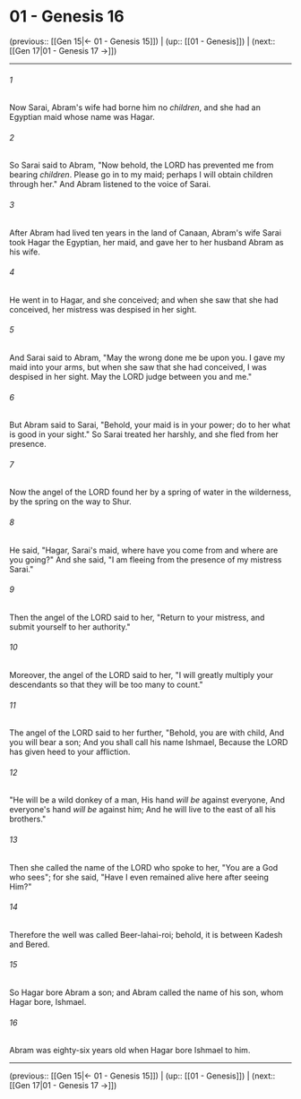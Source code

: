 # 01 - Genesis 16

(previous:: [[Gen 15|← 01 - Genesis 15]]) | (up:: [[01 - Genesis]]) | (next:: [[Gen 17|01 - Genesis 17 →]])

***


###### 1 
Now Sarai, Abram's wife had borne him no _children_, and she had an Egyptian maid whose name was Hagar. 

###### 2 
So Sarai said to Abram, "Now behold, the LORD has prevented me from bearing _children_. Please go in to my maid; perhaps I will obtain children through her." And Abram listened to the voice of Sarai. 

###### 3 
After Abram had lived ten years in the land of Canaan, Abram's wife Sarai took Hagar the Egyptian, her maid, and gave her to her husband Abram as his wife. 

###### 4 
He went in to Hagar, and she conceived; and when she saw that she had conceived, her mistress was despised in her sight. 

###### 5 
And Sarai said to Abram, "May the wrong done me be upon you. I gave my maid into your arms, but when she saw that she had conceived, I was despised in her sight. May the LORD judge between you and me." 

###### 6 
But Abram said to Sarai, "Behold, your maid is in your power; do to her what is good in your sight." So Sarai treated her harshly, and she fled from her presence. 

###### 7 
Now the angel of the LORD found her by a spring of water in the wilderness, by the spring on the way to Shur. 

###### 8 
He said, "Hagar, Sarai's maid, where have you come from and where are you going?" And she said, "I am fleeing from the presence of my mistress Sarai." 

###### 9 
Then the angel of the LORD said to her, "Return to your mistress, and submit yourself to her authority." 

###### 10 
Moreover, the angel of the LORD said to her, "I will greatly multiply your descendants so that they will be too many to count." 

###### 11 
The angel of the LORD said to her further, "Behold, you are with child, And you will bear a son; And you shall call his name Ishmael, Because the LORD has given heed to your affliction. 

###### 12 
"He will be a wild donkey of a man, His hand _will be_ against everyone, And everyone's hand _will be_ against him; And he will live to the east of all his brothers." 

###### 13 
Then she called the name of the LORD who spoke to her, "You are a God who sees"; for she said, "Have I even remained alive here after seeing Him?" 

###### 14 
Therefore the well was called Beer-lahai-roi; behold, it is between Kadesh and Bered. 

###### 15 
So Hagar bore Abram a son; and Abram called the name of his son, whom Hagar bore, Ishmael. 

###### 16 
Abram was eighty-six years old when Hagar bore Ishmael to him.

***

(previous:: [[Gen 15|← 01 - Genesis 15]]) | (up:: [[01 - Genesis]]) | (next:: [[Gen 17|01 - Genesis 17 →]])
